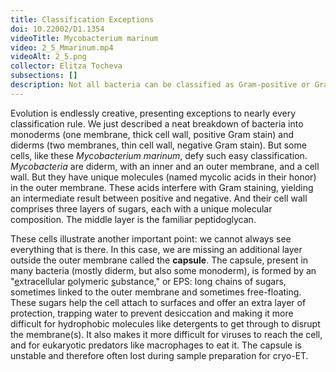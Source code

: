 ```yaml
---
title: Classification Exceptions
doi: 10.22002/D1.1354
videoTitle: Mycobacterium marinum
video: 2_5_Mmarinum.mp4
videoAlt: 2_5.png
collector: Elitza Tocheva
subsections: []
description: Not all bacteria can be classified as Gram-positive or Gram-negative. Mycobacterium marinum have a unique outer membrane and a multi-layered cell wall
---
```


Evolution is endlessly creative, presenting exceptions to nearly every classification rule. We just described a neat breakdown of bacteria into monoderms (one membrane, thick cell wall, positive Gram stain) and diderms (two membranes, thin cell wall, negative Gram stain). But some cells, like these *Mycobacterium marinum*, defy such easy classification. *Mycobacteria* are diderm, with an inner and an outer membrane, and a cell wall. But they have unique molecules (named mycolic acids in their honor) in the outer membrane. These acids interfere with Gram staining, yielding an intermediate result between positive and negative. And their cell wall comprises three layers of sugars, each with a unique molecular composition. The middle layer is the familiar peptidoglycan.

These cells illustrate another important point: we cannot always see everything that is there. In this case, we are missing an additional layer outside the outer membrane called the **capsule**. The capsule, present in many bacteria (mostly diderm, but also some monoderm), is formed by an "<u>e</u>xtracellular <u>p</u>olymeric <u>s</u>ubstance," or EPS: long chains of sugars, sometimes linked to the outer membrane and sometimes free-floating. These sugars help the cell attach to surfaces and offer an extra layer of protection, trapping water to prevent desiccation and making it more difficult for hydrophobic molecules like detergents to get through to disrupt the membrane(s). It also makes it more difficult for viruses to reach the cell, and for eukaryotic predators like macrophages to eat it. The capsule is unstable and therefore often lost during sample preparation for cryo-ET.

